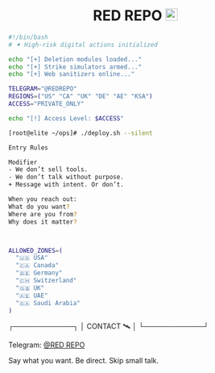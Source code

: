 
<h1 align="center"> RED REPO <img src="https://camo.githubusercontent.com/e3b21877674ca42f1dff5739d16eb5b1ba2812dcf64d2b9411f15595975a0776/68747470733a2f2f7777772e7376677265706f2e636f6d2f73686f772f3335343237332f7265646861742d69636f6e2e737667" width="24"/>
</h1>

```bash
#!/bin/bash
# ✦ High-risk digital actions initialized

echo "[+] Deletion modules loaded..."
echo "[+] Strike simulators armed..."
echo "[+] Web sanitizers online..."

TELEGRAM="@REDREPO"
REGIONS=("US" "CA" "UK" "DE" "AE" "KSA")
ACCESS="PRIVATE_ONLY"

echo "[!] Access Level: $ACCESS"

[root@elite ~/ops]# ./deploy.sh --silent

Entry Rules

Modifier
- We don’t sell tools.
- We don’t talk without purpose.
+ Message with intent. Or don’t.

When you reach out:
What do you want?
Where are you from?
Why does it matter?



ALLOWED_ZONES=(
  "🇺🇸 USA"
  "🇨🇦 Canada"
  "🇩🇪 Germany"
  "🇨🇭 Switzerland"
  "🇬🇧 UK"
  "🇦🇪 UAE"
  "🇸🇦 Saudi Arabia"
)
```

┌────────────┐
│ CONTACT 🛰️  │
└────────────┘

Telegram: [@RED REPO](https://t.me/redrepo)

Say what you want. Be direct. Skip small talk.

